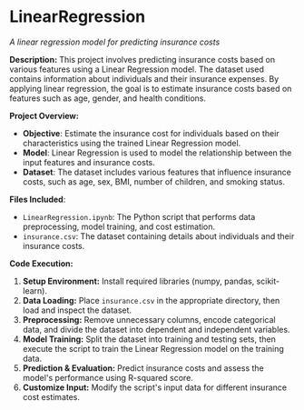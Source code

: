 # LinearRegression
*A linear regression model for predicting insurance costs*

**Description:** This project involves predicting insurance costs based on various features using a Linear Regression model. The dataset used contains information about individuals and their insurance expenses. By applying linear regression, the goal is to estimate insurance costs based on features such as age, gender, and health conditions.

**Project Overview:**
- **Objective**: Estimate the insurance cost for individuals based on their characteristics using the trained Linear Regression model.
- **Model**: Linear Regression is used to model the relationship between the input features and insurance costs.
- **Dataset**: The dataset includes various features that influence insurance costs, such as age, sex, BMI, number of children, and smoking status.

**Files Included**:
-	`LinearRegression.ipynb`: The Python script that performs data preprocessing, model training, and cost estimation.
-	`insurance.csv`: The dataset containing details about individuals and their insurance costs.

**Code Execution:**

1. **Setup Environment:** Install required libraries (numpy, pandas, scikit-learn).
2. **Data Loading:** Place `insurance.csv` in the appropriate directory, then load and inspect the dataset.
3. **Preprocessing:** Remove unnecessary columns, encode categorical data, and divide the dataset into dependent and independent variables.
4. **Model Training:** Split the dataset into training and testing sets, then execute the script to train the Linear Regression model on the training data.
5. **Prediction & Evaluation:** Predict insurance costs and assess the model's performance using R-squared score.  
6. **Customize Input:** Modify the script's input data for different insurance cost estimates.
